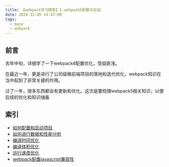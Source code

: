 ```yaml
---
title: 【webpack学习随笔】1.webpack5配置与实战
date: 2020-12-05 14:47:00
tags:
  - base
  - webpack
---
```


## 前言
去年中旬，详细学了一下webpack4配置优化，受益匪浅。

在最近一年，更是进行了公司级微前端项目的落地和迭代优化，webpack知识在当中起到了非常关键的作用。

过了一年，很多东西都会有更新和优化。这次是要梳理webpack5相关知识，以便后续的优化和知识储备

## 索引
- [如何配置和启动项目](/2020/12/05/webpack_4/)
- [如何进行数据和性能分析](/2020/12/05/webpack_5/)
- [编译时间优化](/2020/12/06/webpack_6/)
- [编译体积优化](/2020/12/06/webpack_7/)
- [运行速度优化](/2020/12/06/webpack_8/)
- [webpack配置javascript兼容性](/2020/12/06/webpack_9/)

